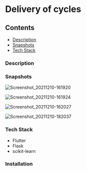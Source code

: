 # Delivery of cycles



## Contents
- [Description](#Description)
- [Snapshots](#Snapshots)
- [Tech Stack](#Tech-Stack)


### Description


### Snapshots

![Screenshot_20211210-161920](https://user-images.githubusercontent.com/33730790/145581038-b7cfd5b6-55ca-438c-b877-56ba8242d3af.png)

![Screenshot_20211210-161924](https://user-images.githubusercontent.com/33730790/145581047-8dcf3a77-8100-4492-bc5a-9460c6fbdb9d.png)

![Screenshot_20211210-162027](https://user-images.githubusercontent.com/33730790/145581208-f86b3843-94d8-4032-9c8d-748b49b0508d.png)

![Screenshot_20211210-182037](https://user-images.githubusercontent.com/33730790/145581219-95a9dd4d-938a-4ca0-aadf-a3b9d92ea888.png)


### Tech Stack
- Flutter
- Flask
- scikit-learn



### Installation







